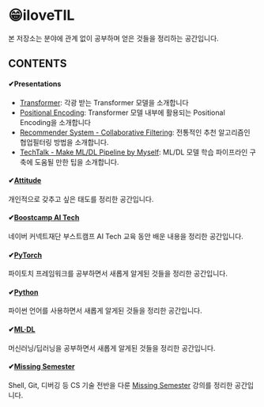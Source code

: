 # 😁iloveTIL
본 저장소는 분야에 관계 없이 공부하며 얻은 것들을 정리하는 공간입니다.

## CONTENTS

#### ✔Presentations
- [Transformer](https://github.com/iloveslowfood/iloveTIL/blob/main/boostcamp_ai/etc/%5BPT%5D%20Transformer.pdf): 각광 받는 Transformer 모델을 소개합니다
- [Positional Encoding](https://github.com/iloveslowfood/iloveTIL/blob/main/boostcamp_ai/etc/%5BPT%5D%20Sinusoidal%20Positional%20Encoding.pdf): Transformer 모델 내부에 활용되는 Positional Encoding을 소개합니다
- [Recommender System - Collaborative Filtering](https://github.com/iloveslowfood/iloveTIL/blob/main/boostcamp_ai/etc/%5BPT%5D%20Recommender%20System%20-%20Collaborative%20Filtering.pdf): 전통적인 추천 알고리즘인 협업필터링 방법을 소개합니다.
- [TechTalk - Make ML/DL Pipeline by Myself](https://github.com/iloveslowfood/today-I-learned/blob/main/boostcamp_ai/etc/%5BPT%5D%20TechTalk_ML%20Pipeline%20by%20Myself.pdf): ML/DL 모델 학습 파이프라인 구축에 도움될 만한 팁을 소개합니다.

#### ✔[Attitude](https://github.com/iloveslowfood/iloveTIL/blob/main/Attitude.md)
개인적으로 갖추고 싶은 태도를 정리한 공간입니다.

#### ✔[Boostcamp AI Tech](https://github.com/iloveslowfood/iloveTIL/tree/main/boostcamp_ai)

네이버 커넥트재단 부스트캠프 AI Tech 교육 동안 배운 내용을 정리한 공간입니다.

#### ✔[PyTorch](https://github.com/iloveslowfood/iloveTIL/tree/main/pytorch)

파이토치 프레임워크를 공부하면서 새롭게 알게된 것들을 정리한 공간입니다.

#### ✔[Python](https://github.com/iloveslowfood/iloveTIL/blob/main/Python.md)
파이썬 언어를 사용하면서 새롭게 알게된 것들을 정리한 공간입니다.

#### ✔[ML·DL](https://github.com/iloveslowfood/iloveTIL/blob/main/ML%C2%B7DL.md)
머신러닝/딥러닝을 공부하면서 새롭게 알게된 것들을 정리한 공간입니다.

#### ✔[Missing Semester](https://github.com/iloveslowfood/iloveTIL/tree/main/missingsemester_cambridge)

Shell, Git, 디버깅 등 CS 기술 전반을 다룬 [Missing Semester](https://www.youtube.com/c/MissingSemester/videos) 강의를 정리한 공간입니다.
  
